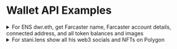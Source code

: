 # Wallet API Examples

<details>

<summary>For ENS dwr.eth, get Farcaster name, Farcaster account details, connected address, and all token balances and images</summary>

```graphql
query identity {
  Wallet(input: {identity: "dwr.eth", blockchain: ethereum}) {
    socials {
      dappName
      profileName
      profileCreatedAtBlockTimestamp
      userAssociatedAddresses
    }
    tokenBalances {
      tokenAddress
      amount
      tokenId
      tokenType
      tokenNfts {
        contentValue {
          image {
            original
          }
        }
        token {
          name
        }
      }
    }
  }
}
```

</details>

<details>

<summary>For stani.lens show all his web3 socials and NFTs on Polygon</summary>

```graphql
query staniLensSocialsAndNFTs {
  Wallet(input: {identity: "stani.lens", blockchain: polygon}) {
    socials {
      dappName
      profileName
    }
    tokenBalances {
      tokenType
      tokenNfts {
        contentValue {
          image {
            original
            extraSmall
            large
            medium
            small
          }
        }
        token {
          name
        }
      }
    }
  }
}
```

</details>
